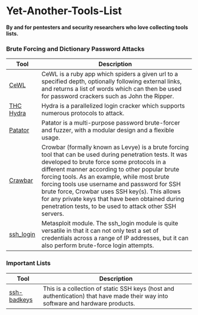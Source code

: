 # Yet-Another-Tools-List

**By and for pentesters and security researchers who love collecting tools lists.**

### Brute Forcing and Dictionary Password Attacks

Tool | Description
---- | ----
[CeWL](https://tools.kali.org/password-attacks/cewl) 			| CeWL is a ruby app which spiders a given url to a specified depth, optionally following external links, and returns a list of words which can then be used for password crackers such as John the Ripper.
[THC Hydra](https://tools.kali.org/password-attacks/hydra)								| Hydra is a parallelized login cracker which supports numerous protocols to attack.
[Patator](https://tools.kali.org/password-attacks/patator)								| Patator is a multi-purpose password brute-forcer and fuzzer, with a modular design and a flexible usage. 
[Crawbar](https://github.com/galkan/crowbar)								| Crowbar (formally known as Levye) is a brute forcing tool that can be used during penetration tests. It was developed to brute force some protocols in a different manner according to other popular brute forcing tools. As an example, while most brute forcing tools use username and password for SSH brute force, Crowbar uses SSH key(s). This allows for any private keys that have been obtained during penetration tests, to be used to attack other SSH servers.
[ssh_login](https://www.offensive-security.com/metasploit-unleashed/scanner-ssh-auxiliary-modules/)								| Metasploit module. The ssh_login module is quite versatile in that it can not only test a set of credentials across a range of IP addresses, but it can also perform brute-force login attempts. 

### Important Lists

Tool | Description
---- | ----
[ssh-badkeys](https://github.com/rapid7/ssh-badkeys) 			| This is a collection of static SSH keys (host and authentication) that have made their way into software and hardware products. 
